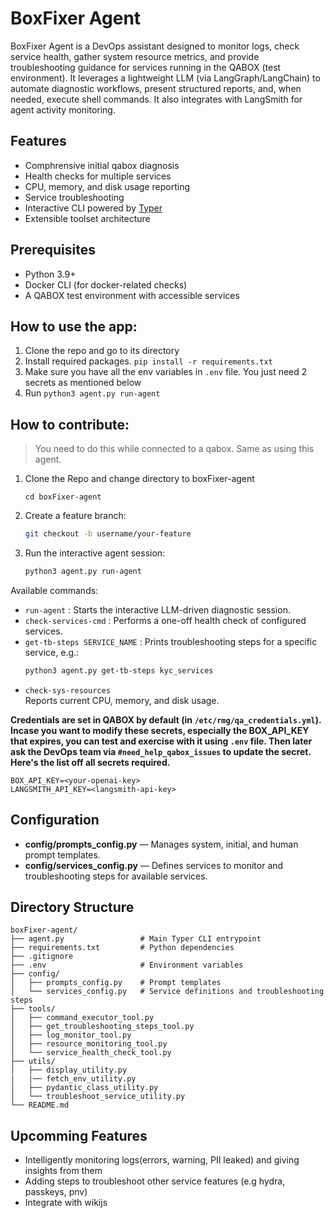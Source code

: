 # BoxFixer Agent

BoxFixer Agent is a DevOps assistant designed to monitor logs, check service health, gather system resource metrics, and provide troubleshooting guidance for services running in the QABOX (test environment). It leverages a lightweight LLM (via LangGraph/LangChain) to automate diagnostic workflows, present structured reports, and, when needed, execute shell commands. It also integrates with LangSmith for agent activity monitoring.

## Features

- Comphrensive initial qabox diagnosis
- Health checks for multiple services
- CPU, memory, and disk usage reporting
- Service troubleshooting 
- Interactive CLI powered by [Typer](https://typer.tiangolo.com/)  
- Extensible toolset architecture

## Prerequisites

- Python 3.9+  
- Docker CLI (for docker-related checks)  
- A QABOX test environment with accessible services 

## How to use the app:

1. Clone the repo and go to its directory
2. Install required packages. `pip install -r requirements.txt`
3. Make sure you have all the env variables in `.env` file. You just need 2 secrets as mentioned below
4. Run `python3 agent.py run-agent`

## How to contribute:

> You need to do this while connected to a qabox. Same as using this agent.

1. Clone the Repo and change directory to boxFixer-agent

    ```
    cd boxFixer-agent
    ```
2. Create a feature branch:

   ```bash
   git checkout -b username/your-feature
   ```
3. Run the interactive agent session:

    ```bash
    python3 agent.py run-agent
    ```
Available commands:
- `run-agent` : Starts the interactive LLM-driven diagnostic session.  
- `check-services-cmd` : Performs a one-off health check of configured services.  
- `get-tb-steps SERVICE_NAME` : Prints troubleshooting steps for a specific service, e.g.:  
  ```bash
  python3 agent.py get-tb-steps kyc_services
  ```
- `check-sys-resources`  
  Reports current CPU, memory, and disk usage.

**Credentials are set in QABOX by default (in `/etc/rmg/qa_credentials.yml`). Incase you want to modify these secrets, especially the BOX_API_KEY that expires,  you can test and exercise with it using `.env` file. Then later ask the DevOps team via `#need_help_qabox_issues` to update the secret.
Here's the list off all secrets required.**

   ```text
   BOX_API_KEY=<your-openai-key>
   LANGSMITH_API_KEY=<langsmith-api-key>
   ```

## Configuration

- **config/prompts_config.py** — Manages system, initial, and human prompt templates.  
- **config/services_config.py** — Defines services to monitor and troubleshooting steps for available services.

## Directory Structure

```
boxFixer-agent/
├── agent.py                 # Main Typer CLI entrypoint
├── requirements.txt         # Python dependencies
├── .gitignore
├── .env                     # Environment variables
├── config/
│   ├── prompts_config.py    # Prompt templates
│   └── services_config.py   # Service definitions and troubleshooting  steps
├── tools/
│   ├── command_executor_tool.py
│   ├── get_troubleshooting_steps_tool.py
│   ├── log_monitor_tool.py
│   ├── resource_monitoring_tool.py
│   └── service_health_check_tool.py
├── utils/
│   ├── display_utility.py
|   |── fetch_env_utility.py
│   ├── pydantic_class_utility.py
│   └── troubleshoot_service_utility.py
└── README.md                
```

## Upcomming Features

- Intelligently monitoring logs(errors, warning, PII leaked) and giving insights from them
- Adding steps to troubleshoot other service features (e.g hydra, passkeys, pnv)
- Integrate with wikijs